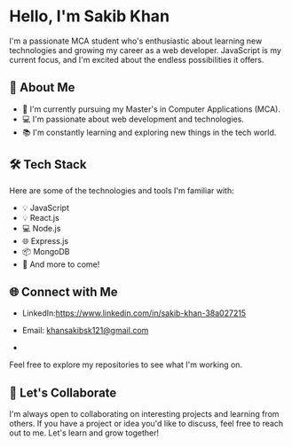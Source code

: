 # Hello, I'm Sakib Khan

I'm a passionate MCA student who's enthusiastic about learning new technologies and growing my career as a web developer. JavaScript is my current focus, and I'm excited about the endless possibilities it offers.

## 🚀 About Me

- 🌱 I'm currently pursuing my Master's in Computer Applications (MCA).
- 💻 I'm passionate about web development and technologies.
- 📚 I'm constantly learning and exploring new things in the tech world.

## 🛠️ Tech Stack

Here are some of the technologies and tools I'm familiar with:

- 💡 JavaScript
- 💡 React.js
- 💻 Node.js
- 🌐 Express.js
- 📦 MongoDB
- 🌟 And more to come!

## 🌐 Connect with Me

- LinkedIn:https://www.linkedin.com/in/sakib-khan-38a027215
- Email: khansakibsk121@gmail.com

- 

Feel free to explore my repositories to see what I'm working on.

## 🤝 Let's Collaborate

I'm always open to collaborating on interesting projects and learning from others. If you have a project or idea you'd like to discuss, feel free to reach out to me. Let's learn and grow together!


